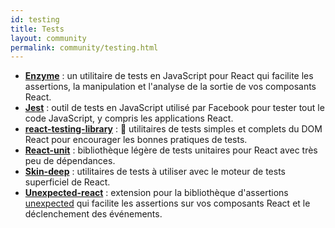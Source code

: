 ```yaml
---
id: testing
title: Tests
layout: community
permalink: community/testing.html
---
```


* **[Enzyme](https://github.com/airbnb/enzyme/)** : un utilitaire de tests en JavaScript pour React qui facilite les assertions, la manipulation et l'analyse de la sortie de vos composants React.
* **[Jest](https://facebook.github.io/jest/)** : outil de tests en JavaScript utilisé par Facebook pour tester tout le code JavaScript, y compris les applications React.
* **[react-testing-library](https://github.com/kentcdodds/react-testing-library)** : 🐐 utilitaires de tests simples et complets du DOM React pour encourager les bonnes pratiques de tests.
* **[React-unit](https://github.com/pzavolinsky/react-unit)** : bibliothèque légère de tests unitaires pour React avec très peu de dépendances.
* **[Skin-deep](https://github.com/glenjamin/skin-deep)** : utilitaires de tests à utiliser avec le moteur de tests superficiel de React.
* **[Unexpected-react](https://github.com/bruderstein/unexpected-react/)** : extension pour la bibliothèque d'assertions [unexpected](https://unexpected.js.org/) qui facilite les assertions sur vos composants React et le déclenchement des événements.
